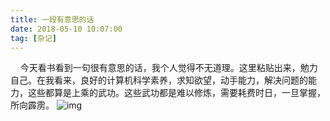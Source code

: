 ```yaml
---
title: 一段有意思的话
date: 2018-05-10 10:07:00
tag: [杂记]
---
```

&nbsp;&nbsp;&nbsp;&nbsp;今天看书看到一句很有意思的话，我个人觉得不无道理。这里粘贴出来，勉力自己。在我看来，良好的计算机科学素养，求知欲望，动手能力，解决问题的能力，这些都算是上乘的武功。这些武功都是难以修炼，需要耗费时日，一旦掌握，所向霹雳。
![img](/img.jpg)